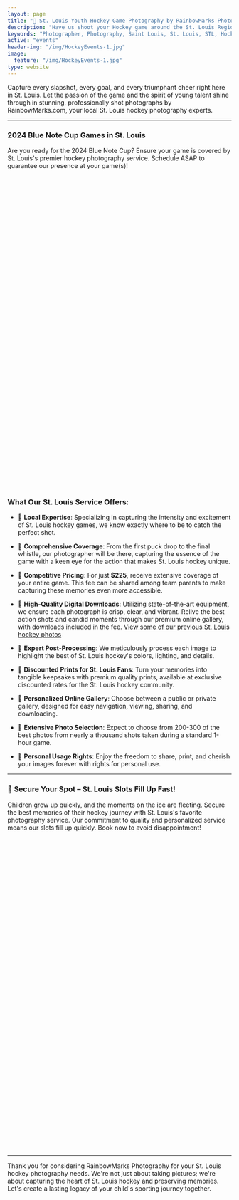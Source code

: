 ```yaml
---
layout: page
title: "🏒 St. Louis Youth Hockey Game Photography by RainbowMarks Photography 📸"
description: "Have us shoot your Hockey game around the St. Louis Region!"
keywords: "Photographer, Photography, Saint Louis, St. Louis, STL, Hockey, Games, Youth Hockey"
active: "events"
header-img: "/img/HockeyEvents-1.jpg"
image:
  feature: "/img/HockeyEvents-1.jpg"
type: website
---
```


Capture every slapshot, every goal, and every triumphant cheer right here in St. Louis. Let the passion of the game and the spirit of young talent shine through in stunning, professionally shot photographs by RainbowMarks.com, your local St. Louis hockey photography experts.

---

### 2024 Blue Note Cup Games in St. Louis

Are you ready for the 2024 Blue Note Cup? Ensure your game is covered by St. Louis's premier hockey photography service. Schedule ASAP to guarantee our presence at your game(s)!
<!-- Calendly inline widget begin -->
<div class="calendly-inline-widget" data-url="https://calendly.com/rainbowmarks/2024bluenotecup" style="min-width:320px;height:700px;"></div>
<script type="text/javascript" src="https://assets.calendly.com/assets/external/widget.js" async></script>
<!-- Calendly inline widget end -->

### **What Our St. Louis Service Offers:**

* 📌 **Local Expertise**: Specializing in capturing the intensity and excitement of St. Louis hockey games, we know exactly where to be to catch the perfect shot.

* 📌 **Comprehensive Coverage**: From the first puck drop to the final whistle, our photographer will be there, capturing the essence of the game with a keen eye for the action that makes St. Louis hockey unique.

* 📌 **Competitive Pricing**: For just **$225**, receive extensive coverage of your entire game. This fee can be shared among team parents to make capturing these memories even more accessible.

* 📌 **High-Quality Digital Downloads**: Utilizing state-of-the-art equipment, we ensure each photograph is crisp, clear, and vibrant. Relive the best action shots and candid moments through our premium online gallery, with downloads included in the fee. [View some of our previous St. Louis hockey photos](https://photos.rainbowmarks.com/search#q=hockey&c=photos&i=0)

* 📌 **Expert Post-Processing**: We meticulously process each image to highlight the best of St. Louis hockey's colors, lighting, and details.

* 📌 **Discounted Prints for St. Louis Fans**: Turn your memories into tangible keepsakes with premium quality prints, available at exclusive discounted rates for the St. Louis hockey community.

* 📌 **Personalized Online Gallery**: Choose between a public or private gallery, designed for easy navigation, viewing, sharing, and downloading.

* 📌 **Extensive Photo Selection**: Expect to choose from 200-300 of the best photos from nearly a thousand shots taken during a standard 1-hour game.

* 📌 **Personal Usage Rights**: Enjoy the freedom to share, print, and cherish your images forever with rights for personal use.

---

### 📆 **Secure Your Spot – St. Louis Slots Fill Up Fast!**

Children grow up quickly, and the moments on the ice are fleeting. Secure the best memories of their hockey journey with St. Louis's favorite photography service. Our commitment to quality and personalized service means our slots fill up quickly. Book now to avoid disappointment!
<!-- Calendly inline widget begin -->
<div class="calendly-inline-widget" data-url="https://calendly.com/rainbowmarks/2024bluenotecup" style="min-width:320px;height:700px;"></div>
<script type="text/javascript" src="https://assets.calendly.com/assets/external/widget.js" async></script>
<!-- Calendly inline widget end -->

---

Thank you for considering RainbowMarks Photography for your St. Louis hockey photography needs. We're not just about taking pictures; we're about capturing the heart of St. Louis hockey and preserving memories. Let's create a lasting legacy of your child's sporting journey together.
